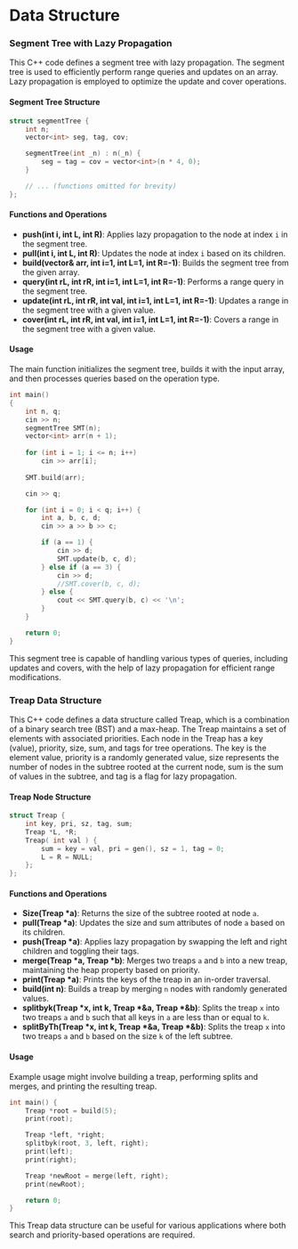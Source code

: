 # Data Structure

### Segment Tree with Lazy Propagation

This C++ code defines a segment tree with lazy propagation. The segment tree is used to efficiently perform range queries and updates on an array. Lazy propagation is employed to optimize the update and cover operations.

#### Segment Tree Structure
```cpp
struct segmentTree {
    int n;
    vector<int> seg, tag, cov;

    segmentTree(int _n) : n(_n) {
        seg = tag = cov = vector<int>(n * 4, 0);
    }

    // ... (functions omitted for brevity)
};
```

#### Functions and Operations
- **push(int i, int L, int R)**: Applies lazy propagation to the node at index `i` in the segment tree.
- **pull(int i, int L, int R)**: Updates the node at index `i` based on its children.
- **build(vector<int>& arr, int i=1, int L=1, int R=-1)**: Builds the segment tree from the given array.
- **query(int rL, int rR, int i=1, int L=1, int R=-1)**: Performs a range query in the segment tree.
- **update(int rL, int rR, int val, int i=1, int L=1, int R=-1)**: Updates a range in the segment tree with a given value.
- **cover(int rL, int rR, int val, int i=1, int L=1, int R=-1)**: Covers a range in the segment tree with a given value.

#### Usage
The main function initializes the segment tree, builds it with the input array, and then processes queries based on the operation type.

```cpp
int main()
{
    int n, q;
    cin >> n;
    segmentTree SMT(n);
    vector<int> arr(n + 1);
    
    for (int i = 1; i <= n; i++) 
        cin >> arr[i];
    
    SMT.build(arr);

    cin >> q;

    for (int i = 0; i < q; i++) {
        int a, b, c, d;
        cin >> a >> b >> c;

        if (a == 1) {
            cin >> d;
            SMT.update(b, c, d);
        } else if (a == 3) {
            cin >> d;
            //SMT.cover(b, c, d);
        } else {
            cout << SMT.query(b, c) << '\n';
        }
    }

    return 0;
}
```

This segment tree is capable of handling various types of queries, including updates and covers, with the help of lazy propagation for efficient range modifications.

### Treap Data Structure

This C++ code defines a data structure called Treap, which is a combination of a binary search tree (BST) and a max-heap. The Treap maintains a set of elements with associated priorities. Each node in the Treap has a key (value), priority, size, sum, and tags for tree operations. The key is the element value, priority is a randomly generated value, size represents the number of nodes in the subtree rooted at the current node, sum is the sum of values in the subtree, and tag is a flag for lazy propagation.

#### Treap Node Structure
```cpp
struct Treap {
    int key, pri, sz, tag, sum;
    Treap *L, *R;   
    Treap( int val ) {
        sum = key = val, pri = gen(), sz = 1, tag = 0;
        L = R = NULL;
    }; 
};
```

#### Functions and Operations
- **Size(Treap *a)**: Returns the size of the subtree rooted at node `a`.
- **pull(Treap *a)**: Updates the size and sum attributes of node `a` based on its children.
- **push(Treap *a)**: Applies lazy propagation by swapping the left and right children and toggling their tags.
- **merge(Treap *a, Treap *b)**: Merges two treaps `a` and `b` into a new treap, maintaining the heap property based on priority.
- **print(Treap *a)**: Prints the keys of the treap in an in-order traversal.
- **build(int n)**: Builds a treap by merging `n` nodes with randomly generated values.
- **splitbyk(Treap *x, int k, Treap *&a, Treap *&b)**: Splits the treap `x` into two treaps `a` and `b` such that all keys in `a` are less than or equal to `k`.
- **splitByTh(Treap *x, int k, Treap *&a, Treap *&b)**: Splits the treap `x` into two treaps `a` and `b` based on the size `k` of the left subtree.

#### Usage
Example usage might involve building a treap, performing splits and merges, and printing the resulting treap.

```cpp
int main() {
    Treap *root = build(5);
    print(root);

    Treap *left, *right;
    splitbyk(root, 3, left, right);
    print(left);
    print(right);

    Treap *newRoot = merge(left, right);
    print(newRoot);

    return 0;
}
```

This Treap data structure can be useful for various applications where both search and priority-based operations are required.